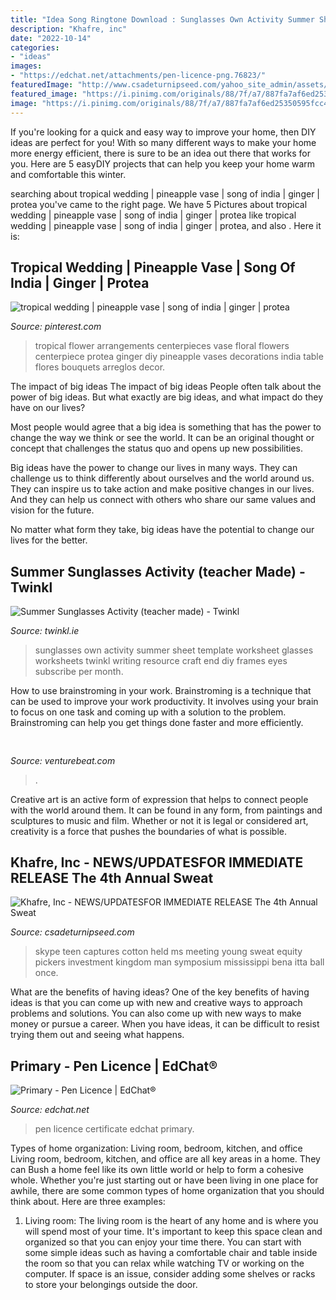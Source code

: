 ```yaml
---
title: "Idea Song Ringtone Download : Sunglasses Own Activity Summer Sheet Template Worksheet Glasses Worksheets Twinkl Writing Resource Craft End Diy Frames Eyes Subscribe Per Month"
description: "Khafre, inc"
date: "2022-10-14"
categories:
- "ideas"
images:
- "https://edchat.net/attachments/pen-licence-png.76823/"
featuredImage: "http://www.csadeturnipseed.com/yahoo_site_admin/assets/images/IMG_5953.234141211_std.JPG"
featured_image: "https://i.pinimg.com/originals/88/7f/a7/887fa7af6ed25350595fcc41dd609515.jpg"
image: "https://i.pinimg.com/originals/88/7f/a7/887fa7af6ed25350595fcc41dd609515.jpg"
---
```



If you're looking for a quick and easy way to improve your home, then DIY ideas are perfect for you! With so many different ways to make your home more energy efficient, there is sure to be an idea out there that works for you. Here are 5 easyDIY projects that can help you keep your home warm and comfortable this winter.

	

		
searching about tropical wedding | pineapple vase | song of india | ginger | protea you've came to the right page. We have 5 Pictures about tropical wedding | pineapple vase | song of india | ginger | protea like tropical wedding | pineapple vase | song of india | ginger | protea,  and also . Here it is:
		
    
## Tropical Wedding | Pineapple Vase | Song Of India | Ginger | Protea

<img loading=lazy src="https://i.pinimg.com/originals/88/7f/a7/887fa7af6ed25350595fcc41dd609515.jpg" onerror="this.onerror=null;this.src='https://tse1.mm.bing.net/th?id=OIP.MOnTioXK6XnO86UP36sfxQHaLH&amp;pid=15.1';" alt="tropical wedding | pineapple vase | song of india | ginger | protea">

_Source: pinterest.com_

>tropical flower arrangements centerpieces vase floral flowers centerpiece protea ginger diy pineapple vases decorations india table flores bouquets arreglos decor. 

	

The impact of big ideas
The impact of big ideas
People often talk about the power of big ideas. But what exactly are big ideas, and what impact do they have on our lives?

Most people would agree that a big idea is something that has the power to change the way we think or see the world. It can be an original thought or concept that challenges the status quo and opens up new possibilities.

Big ideas have the power to change our lives in many ways. They can challenge us to think differently about ourselves and the world around us. They can inspire us to take action and make positive changes in our lives. And they can help us connect with others who share our same values and vision for the future.

No matter what form they take, big ideas have the potential to change our lives for the better.

    
## Summer Sunglasses Activity (teacher Made) - Twinkl

<img loading=lazy src="https://images.twinkl.co.uk/tw1n/image/private/t_630/image_repo/0d/1e/us-t-2547063-summer-sunglasses-activity-sheet_ver_1.jpg" onerror="this.onerror=null;this.src='https://tse3.mm.bing.net/th?id=OIP.ZKoJounO-JYzLapoF8oo4QHaDt&amp;pid=15.1';" alt="Summer Sunglasses Activity (teacher made) - Twinkl">

_Source: twinkl.ie_

>sunglasses own activity summer sheet template worksheet glasses worksheets twinkl writing resource craft end diy frames eyes subscribe per month. 

	

How to use brainstroming in your work.
Brainstroming is a technique that can be used to improve your work productivity. It involves using your brain to focus on one task and coming up with a solution to the problem. Brainstroming can help you get things done faster and more efficiently.

    
## 

<img loading=lazy src="https://venturebeat.com/wp-content/uploads/2018/12/DfGtlDKW0AALxnR.jpg?w=800" onerror="this.onerror=null;this.src='https://tse2.mm.bing.net/th?id=OIP.q-8bGSNNa3u3IKVIYiDrvAHaE8&amp;pid=15.1';" alt="">

_Source: venturebeat.com_

>. 

	

Creative art is an active form of expression that helps to connect people with the world around them. It can be found in any form, from paintings and sculptures to music and film. Whether or not it is legal or considered art, creativity is a force that pushes the boundaries of what is possible.

    
## Khafre, Inc - NEWS/UPDATES﻿FOR IMMEDIATE RELEASE The 4th Annual Sweat

<img loading=lazy src="http://www.csadeturnipseed.com/yahoo_site_admin/assets/images/IMG_5953.234141211_std.JPG" onerror="this.onerror=null;this.src='https://tse2.mm.bing.net/th?id=OIP.kZ6463sMUhTengp_lIWwUwHaFj&amp;pid=15.1';" alt="Khafre, Inc - NEWS/UPDATES﻿FOR IMMEDIATE RELEASE The 4th Annual Sweat">

_Source: csadeturnipseed.com_

>skype teen captures cotton held ms meeting young sweat equity pickers investment kingdom man symposium mississippi bena itta ball once. 

	

What are the benefits of having ideas?
One of the key benefits of having ideas is that you can come up with new and creative ways to approach problems and solutions. You can also come up with new ways to make money or pursue a career. When you have ideas, it can be difficult to resist trying them out and seeing what happens.

    
## Primary - Pen Licence | EdChat®

<img loading=lazy src="https://edchat.net/attachments/pen-licence-png.76823/" onerror="this.onerror=null;this.src='https://tse2.mm.bing.net/th?id=OIP.Or9bfmubQK0naDampwQlRwAAAA&amp;pid=15.1';" alt="Primary - Pen Licence | EdChat®">

_Source: edchat.net_

>pen licence certificate edchat primary. 

	

Types of home organization: Living room, bedroom, kitchen, and office
Living room, bedroom, kitchen, and office are all key areas in a home. They can Bush a home feel like its own little world or help to form a cohesive whole. Whether you're just starting out or have been living in one place for awhile, there are some common types of home organization that you should think about. Here are three examples:
1. Living room: The living room is the heart of any home and is where you will spend most of your time. It's important to keep this space clean and organized so that you can enjoy your time there. You can start with some simple ideas such as having a comfortable chair and table inside the room so that you can relax while watching TV or working on the computer. If space is an issue, consider adding some shelves or racks to store your belongings outside the door.


